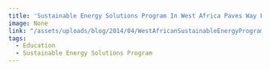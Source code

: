 ```yaml
---
title: 'Sustainable Energy Solutions Program In West Africa Paves Way For Future Development'
image: None
link: "/assets/uploads/blog/2014/04/WestAfricanSustainableEnergyProgram.pdf"
tags:
  - Education
  - Sustainable Energy Solutions Program
---
```

